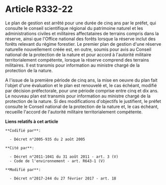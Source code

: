 # Article R332-22

Le plan de gestion est arrêté pour une durée de cinq ans par le préfet, qui consulte le conseil scientifique régional du
patrimoine naturel et les administrations civiles et militaires affectataires de terrains compris dans la réserve, ainsi que
l'Office national des forêts lorsque la réserve inclut des forêts relevant du régime forestier. Le premier plan de gestion
d'une réserve naturelle nouvellement créée est, en outre, soumis pour avis au Conseil national de la protection de la nature
et pour accord à l'autorité militaire territorialement compétente, lorsque la réserve comprend des terrains militaires. Il
est transmis pour information au ministre chargé de la protection de la nature.

A l'issue de la première période de cinq ans, la mise en oeuvre du plan fait l'objet d'une évaluation et le plan est
renouvelé et, le cas échéant, modifié par décision préfectorale, pour une période comprise entre cinq et dix ans. Le nouveau
plan est transmis pour information au ministre chargé de la protection de la nature. Si des modifications d'objectifs le
justifient, le préfet consulte le Conseil national de la protection de la nature et, le cas échéant, recueille l'accord de
l'autorité militaire territorialement compétente.

**Liens relatifs à cet article**

	**Codifié par**:

	  - Décret n°2005-935 du 2 août 2005

	**Cité par**:

	  - Décret n°2011-1041 du 31 août 2011 - art. 3 (V)
	  - Code de l'environnement - art. R643-1 (V)

	**Modifié par**:

	  - Décret n°2017-244 du 27 février 2017 - art. 18
